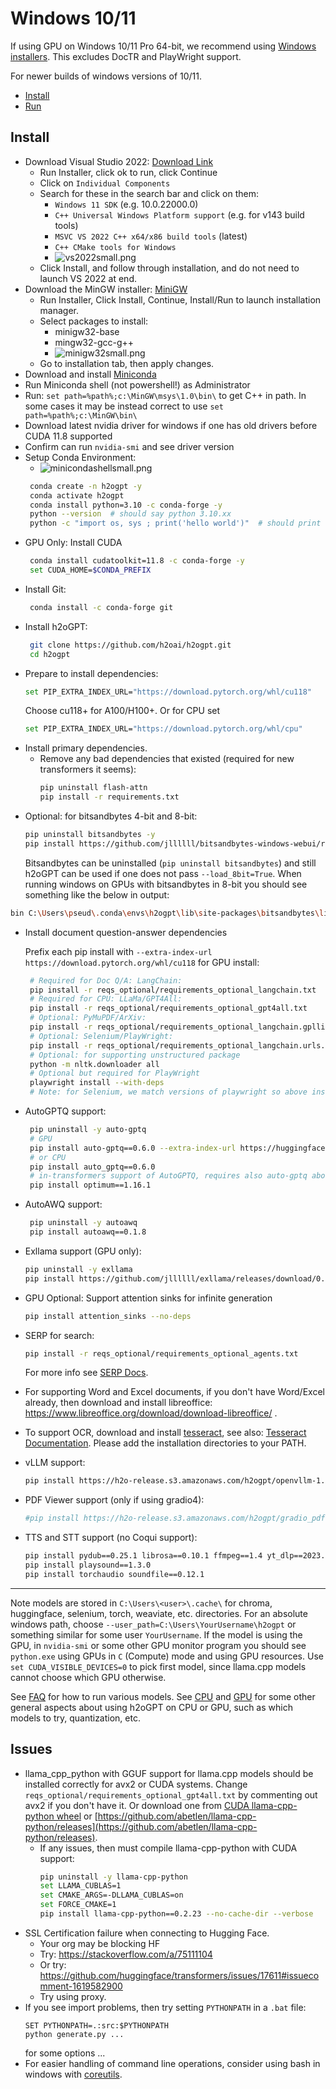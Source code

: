 # Windows 10/11

If using GPU on Windows 10/11 Pro 64-bit, we recommend using [Windows installers](../README.md#windows-1011-64-bit-with-full-document-qa-capability).  This excludes DocTR and PlayWright support. 

For newer builds of windows versions of 10/11.

- [Install](#install)
- [Run](#run)

## Install
* Download Visual Studio 2022: [Download Link](https://visualstudio.microsoft.com/vs/community/)
  * Run Installer, click ok to run, click Continue
  * Click on `Individual Components`
  * Search for these in the search bar and click on them:
     * `Windows 11 SDK` (e.g. 10.0.22000.0)
     * `C++ Universal Windows Platform support` (e.g. for v143 build tools)
     * `MSVC VS 2022 C++ x64/x86 build tools` (latest)
     * `C++ CMake tools for Windows`
     * ![vs2022small.png](vs2022small.png)
  * Click Install, and follow through installation, and do not need to launch VS 2022 at end.
* Download the MinGW installer: [MiniGW](https://sourceforge.net/projects/mingw/)
  * Run Installer, Click Install, Continue, Install/Run to launch installation manager.
  * Select packages to install:
     * minigw32-base
     * mingw32-gcc-g++
     * ![minigw32small.png](minigw32small.png)
  * Go to installation tab, then apply changes.
* Download and install [Miniconda](https://docs.conda.io/projects/conda/en/latest/user-guide/install/windows.html)
* Run Miniconda shell (not powershell!) as Administrator
* Run: `set path=%path%;c:\MinGW\msys\1.0\bin\` to get C++ in path.  In some cases it may be instead correct to use `set path=%path%;c:\MinGW\bin\`
* Download latest nvidia driver for windows if one has old drivers before CUDA 11.8 supported
* Confirm can run `nvidia-smi` and see driver version
* Setup Conda Environment:
    * ![minicondashellsmall.png](minicondashellsmall.png)
   ```bash
    conda create -n h2ogpt -y
    conda activate h2ogpt
    conda install python=3.10 -c conda-forge -y
    python --version  # should say python 3.10.xx
    python -c "import os, sys ; print('hello world')"  # should print "hello world"
    ```
* GPU Only: Install CUDA
   ```bash
    conda install cudatoolkit=11.8 -c conda-forge -y
    set CUDA_HOME=$CONDA_PREFIX
    ```
* Install Git:
   ```bash
    conda install -c conda-forge git
    ```
* Install h2oGPT:
   ```bash
    git clone https://github.com/h2oai/h2ogpt.git
    cd h2ogpt
    ```
* Prepare to install dependencies:
   ```bash
   set PIP_EXTRA_INDEX_URL="https://download.pytorch.org/whl/cu118"
   ```
  Choose cu118+ for A100/H100+.  Or for CPU set
   ```bash
   set PIP_EXTRA_INDEX_URL="https://download.pytorch.org/whl/cpu"
   ```
* Install primary dependencies.
  * Remove any bad dependencies that existed (required for new transformers it seems):
      ```bash
      pip uninstall flash-attn
      pip install -r requirements.txt
       ```
 * Optional: for bitsandbytes 4-bit and 8-bit:
   ```bash
   pip uninstall bitsandbytes -y
   pip install https://github.com/jllllll/bitsandbytes-windows-webui/releases/download/wheels/bitsandbytes-0.41.1-py3-none-win_amd64.whl
   ```
   Bitsandbytes can be uninstalled (`pip uninstall bitsandbytes`) and still h2oGPT can be used if one does not pass `--load_8bit=True`.
  When running windows on GPUs with bitsandbytes in 8-bit you should see something like the below in output:
  ```bash
  bin C:\Users\pseud\.conda\envs\h2ogpt\lib\site-packages\bitsandbytes\libbitsandbytes_cuda117.dll
  ```
* Install document question-answer dependencies

   Prefix each pip install with `--extra-index-url https://download.pytorch.org/whl/cu118` for GPU install:
   ```bash
    # Required for Doc Q/A: LangChain:
    pip install -r reqs_optional/requirements_optional_langchain.txt
    # Required for CPU: LLaMa/GPT4All:
    pip install -r reqs_optional/requirements_optional_gpt4all.txt
    # Optional: PyMuPDF/ArXiv:
    pip install -r reqs_optional/requirements_optional_langchain.gpllike.txt
    # Optional: Selenium/PlayWright:
    pip install -r reqs_optional/requirements_optional_langchain.urls.txt
    # Optional: for supporting unstructured package
    python -m nltk.downloader all
    # Optional but required for PlayWright
    playwright install --with-deps
    # Note: for Selenium, we match versions of playwright so above installer will add chrome version needed
  ```
* AutoGPTQ support:
   ```bash
    pip uninstall -y auto-gptq
    # GPU
    pip install auto-gptq==0.6.0 --extra-index-url https://huggingface.github.io/autogptq-index/whl/cu118/
    # or CPU
    pip install auto_gptq==0.6.0
    # in-transformers support of AutoGPTQ, requires also auto-gptq above to be installed since used internally by transformers/optimum
    pip install optimum==1.16.1
   ```
* AutoAWQ support:
   ```bash
    pip uninstall -y autoawq
    pip install autoawq==0.1.8
   ```
* Exllama support (GPU only):
    ```bash
    pip uninstall -y exllama
    pip install https://github.com/jllllll/exllama/releases/download/0.0.18/exllama-0.0.18+cu118-cp310-cp310-win_amd64.whl --no-cache-dir
    ```
* GPU Optional: Support attention sinks for infinite generation
  ```bash
  pip install attention_sinks --no-deps
  ```
* SERP for search:
  ```bash
  pip install -r reqs_optional/requirements_optional_agents.txt
  ```
  For more info see [SERP Docs](README_SerpAPI.md).
* For supporting Word and Excel documents, if you don't have Word/Excel already, then download and install libreoffice: https://www.libreoffice.org/download/download-libreoffice/ .
* To support OCR, download and install [tesseract](https://github.com/UB-Mannheim/tesseract/wiki), see also: [Tesseract Documentation](https://tesseract-ocr.github.io/tessdoc/Installation.html).  Please add the installation directories to your PATH.
* vLLM support:
  ```bash
  pip install https://h2o-release.s3.amazonaws.com/h2ogpt/openvllm-1.3.7-py3-none-any.whl
  ```
* PDF Viewer support (only if using gradio4):
  ```bash
  #pip install https://h2o-release.s3.amazonaws.com/h2ogpt/gradio_pdf-0.0.3-py3-none-any.whl
  ```
* TTS and STT support (no Coqui support):
  ```bash
  pip install pydub==0.25.1 librosa==0.10.1 ffmpeg==1.4 yt_dlp==2023.10.13 wavio==0.0.8
  pip install playsound==1.3.0
  pip install torchaudio soundfile==0.12.1
  ```
---

Note models are stored in `C:\Users\<user>\.cache\` for chroma, huggingface, selenium, torch, weaviate, etc. directories.  For an absolute windows path, choose `--user_path=C:\Users\YourUsername\h2ogpt` or something similar for some user `YourUsername`.  If the model is using the GPU, in `nvidia-smi` or some other GPU monitor program you should see `python.exe` using GPUs in `C` (Compute) mode and using GPU resources.  Use `set CUDA_VISIBLE_DEVICES=0` to pick first model, since llama.cpp models cannot choose which GPU otherwise.

See [FAQ](FAQ.md#adding-models) for how to run various models.  See [CPU](README_CPU.md) and [GPU](README_GPU.md) for some other general aspects about using h2oGPT on CPU or GPU, such as which models to try, quantization, etc.

## Issues
* llama_cpp_python with GGUF support for llama.cpp models should be installed correctly for avx2 or CUDA systems.  Change `reqs_optional/requirements_optional_gpt4all.txt` by commenting out avx2 if you don't have it.  Or download one from [CUDA llama-cpp-python wheel](https://github.com/jllllll/llama-cpp-python-cuBLAS-wheels) or [https://github.com/abetlen/llama-cpp-python/releases](https://github.com/abetlen/llama-cpp-python/releases).
  * If any issues, then must compile llama-cpp-python with CUDA support:
    ```bash
    pip uninstall -y llama-cpp-python
    set LLAMA_CUBLAS=1
    set CMAKE_ARGS=-DLLAMA_CUBLAS=on
    set FORCE_CMAKE=1
    pip install llama-cpp-python==0.2.23 --no-cache-dir --verbose
    ```
* SSL Certification failure when connecting to Hugging Face.
  * Your org may be blocking HF
  * Try: https://stackoverflow.com/a/75111104
  * Or try: https://github.com/huggingface/transformers/issues/17611#issuecomment-1619582900
  * Try using proxy.
* If you see import problems, then try setting `PYTHONPATH` in a `.bat` file:
  ```shell
  SET PYTHONPATH=.:src:$PYTHONPATH
  python generate.py ...
  ```
  for some options ...
* For easier handling of command line operations, consider using bash in windows with [coreutils](https://github.com/git-for-windows/git/releases/download/v2.41.0.windows.3/Git-2.41.0.3-64-bit.exe).

